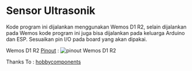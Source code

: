 # Sensor Ultrasonik

Kode program ini dijalankan menggunakan Wemos D1 R2, selain dijalankan pada Wemos kode program ini juga bisa dijalankan pada keluarga Arduino dan ESP. Sesuaikan pin I/O pada board yang akan dipakai.

Wemos D1 R2 [Pinout](https://hobbycomponents.com/images/forum/wemos/Wemos_D1_HCWEMO0001_Pinout.png "Pinout") :
![pinout Wemos D1 R2](https://hobbycomponents.com/images/forum/wemos/Wemos_D1_HCWEMO0001_Pinout.png "Pinout")

Thanks To :
[hobbycomponents](https://hobbycomponents.com)
